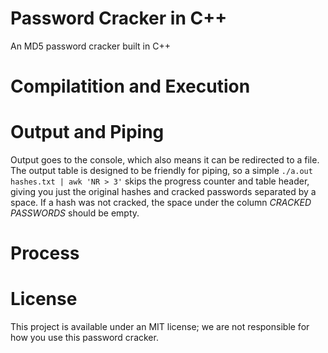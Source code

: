 # Password Cracker in C++
An MD5 password cracker built in C++ 

# Compilatition and Execution

# Output and Piping
Output goes to the console, which also means it can be redirected to a file. The output table is designed to be friendly for piping, so a simple `./a.out hashes.txt | awk 'NR > 3'` skips the progress counter and table header, giving you just the 
original hashes and cracked passwords separated by a space. If a hash was not cracked, the space under the column _CRACKED PASSWORDS_ should be empty.

# Process

# License
This project is available under an MIT license; we are not responsible for how you use this password cracker.
